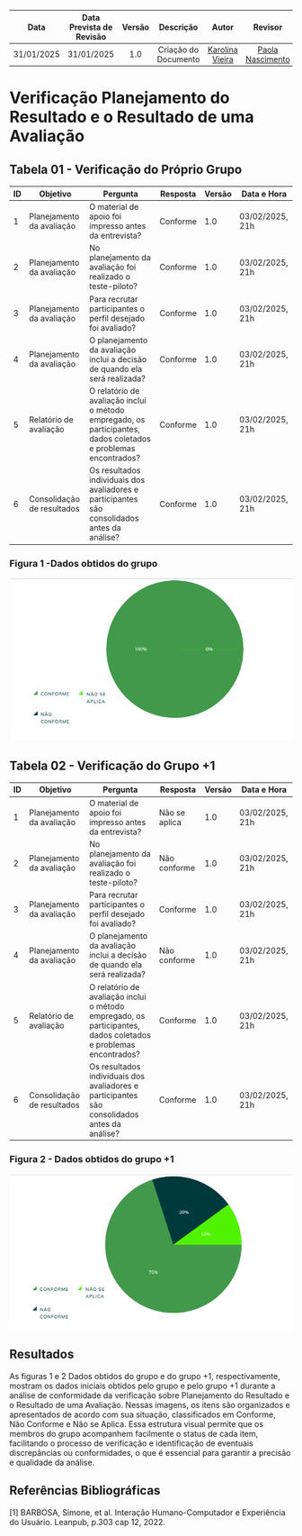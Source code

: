 |    **Data**    | **Data Prevista de Revisão** | **Versão** |        **Descrição**        |                 **Autor**                 |                **Revisor**                 |
|:--------------:|:---------------------------:|:----------:|:---------------------------:|:-----------------------------------------:|:------------------------------------------:|
| 31/01/2025     |        31/01/2025           |    1.0     |     Criação do Documento     | [Karolina Vieira](https://github.com/Karolina91) |  [Paola Nascimento](https://github.com/paolaalim) |

# **Verificação Planejamento do Resultado e o Resultado de uma Avaliação**

## Tabela 01 - Verificação do Próprio Grupo

| ID  | Objetivo | Pergunta | Resposta | Versão | Data e Hora |
|-----|----------|----------|----------|--------|-------------|
| 1 | Planejamento da avaliação | O material de apoio foi impresso antes da entrevista?|     Conforme      | 1.0 | 03/02/2025, 21h |
| 2 | Planejamento da avaliação | No planejamento da avaliação foi realizado o teste-piloto?|     Conforme      | 1.0 | 03/02/2025, 21h |
| 3 | Planejamento da avaliação | Para recrutar participantes o perfil desejado foi avaliado? |     Conforme        | 1.0 | 03/02/2025, 21h |
| 4 | Planejamento da avaliação | O planejamento da avaliação inclui a decisão de quando ela será realizada?|       Conforme       | 1.0 | 03/02/2025, 21h |
| 5 | Relatório de avaliação   | O relatório de avaliação inclui o método empregado, os participantes, dados coletados e problemas encontrados? |       Conforme      | 1.0 | 03/02/2025, 21h |
| 6 | Consolidação de resultados | Os resultados individuais dos avaliadores e participantes são consolidados antes da análise?|       Conforme      | 1.0 | 03/02/2025, 21h |

### Figura 1 -Dados obtidos do grupo
![Figura 1 - Dados obtidos do grupo](../assets//images/veri8.png)



## Tabela 02 - Verificação do Grupo +1

| ID  | Objetivo | Pergunta | Resposta | Versão | Data e Hora |
|-----|----------|----------|----------|--------|-------------|
| 1 | Planejamento da avaliação | O material de apoio foi impresso antes da entrevista?|     Não se aplica      | 1.0 | 03/02/2025, 21h |
| 2 | Planejamento da avaliação | No planejamento da avaliação foi realizado o teste-piloto?|     Não conforme      | 1.0 | 03/02/2025, 21h |
| 3 | Planejamento da avaliação | Para recrutar participantes o perfil desejado foi avaliado? |      Conforme      | 1.0 | 03/02/2025, 21h |
| 4 | Planejamento da avaliação | O planejamento da avaliação inclui a decisão de quando ela será realizada?|       Não conforme       | 1.0 | 03/02/2025, 21h |
| 5 | Relatório de avaliação   | O relatório de avaliação inclui o método empregado, os participantes, dados coletados e problemas encontrados? |      Conforme       | 1.0 | 03/02/2025, 21h |
| 6 | Consolidação de resultados | Os resultados individuais dos avaliadores e participantes são consolidados antes da análise?|      Conforme       | 1.0 | 03/02/2025, 21h |





### Figura 2 - Dados obtidos do grupo +1 
![Figura 1 - Dados obtidos do grupo +1 ](../assets/images/veri10.png)

## Resultados

As figuras 1 e 2 Dados obtidos do grupo e do grupo +1, respectivamente, mostram os dados iniciais obtidos pelo grupo e pelo grupo +1 durante a análise de conformidade da verificação sobre Planejamento do Resultado e o Resultado de uma Avaliação. Nessas imagens, os itens são organizados e apresentados de acordo com sua situação, classificados em Conforme, Não Conforme e Não se Aplica. Essa estrutura visual permite que os membros do grupo acompanhem facilmente o status de cada item, facilitando o processo de verificação e identificação de eventuais discrepâncias ou conformidades, o que é essencial para garantir a precisão e qualidade da análise. 


## Referências Bibliográficas

[1] BARBOSA, Simone, et al. Interação Humano-Computador e Experiência do Usuário. Leanpub, p.303  cap 12, 2022.

